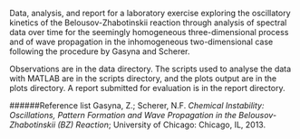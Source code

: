 Data, analysis, and report for a laboratory exercise exploring the oscillatory kinetics of the Belousov-Zhabotinskii reaction through analysis of spectral data over time for the seemingly homogeneous three-dimensional process and of wave propagation in the inhomogeneous two-dimensional case following the procedure by Gasyna and Scherer.

Observations are in the data directory. The scripts used to analyse the data with MATLAB are in the scripts directory, and the plots output are in the plots directory. A report submitted for evaluation is in the report directory.

######Reference list
Gasyna, Z.; Scherer, N.F. *Chemical Instability: Oscillations, Pattern Formation and Wave Propagation in the Belousov-Zhabotinskii (BZ) Reaction*; University of Chicago: Chicago, IL, 2013.
